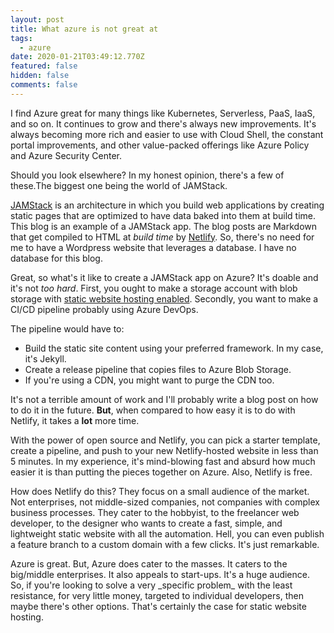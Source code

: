 ```yaml
---
layout: post
title: What azure is not great at
tags:
  - azure
date: 2020-01-21T03:49:12.770Z
featured: false
hidden: false
comments: false
---
```

I find Azure great for many things like Kubernetes, Serverless, PaaS, IaaS, and so on. It continues to grow and there's always new improvements. It's always becoming more rich and easier to use with Cloud Shell, the constant portal improvements, and other value-packed offerings like Azure Policy and Azure Security Center.

<!--more--> 

Should you look elsewhere? In my honest opinion, there's a few of these.The biggest one being the world of JAMStack.

[JAMStack](https://jamstack.org/) is an architecture in which you build web applications by creating static pages that are optimized to have data baked into them at build time. This blog is an example of a JAMStack app. The blog posts are Markdown that get compiled to HTML at *build time* by [Netlify](https://www.netlify.com/). So, there's no need for me to have a Wordpress website that leverages a database. I have no database for this blog. 

Great, so what's it like to create a JAMStack app on Azure? It's doable and it's not *too hard*. First, you ought to make a storage account with blob storage with [static website hosting enabled](https://docs.microsoft.com/en-us/azure/storage/blobs/storage-blob-static-website). Secondly, you want to make a CI/CD pipeline probably using Azure DevOps. 

The pipeline would have to:

* Build the static site content using your preferred framework. In my case, it's Jekyll.
* Create a release pipeline that copies files to Azure Blob Storage.
* If you're using a CDN, you might want to purge the CDN too.

It's not a terrible amount of work and I'll probably write a blog post on how to do it in the future. **But**, when compared to how easy it is to do with Netlify, it takes a **lot** more time.

With the power of open source and Netlify, you can pick a starter template, create a pipeline, and push to your new Netlify-hosted website in less than 5 minutes. In my experience, it's mind-blowing fast and absurd how much easier it is than putting the pieces together on Azure. Also, Netlify is free.

How does Netlify do this? They focus on a small audience of the market. Not enterprises, not middle-sized companies, not companies with complex business processes. They cater to the hobbyist, to the freelancer web developer, to the designer who wants to create a fast, simple, and lightweight static website with all the automation. Hell, you can even publish a feature branch to a custom domain with a few clicks. It's just remarkable.

Azure is great. But, Azure does cater to the masses. It caters to the big/middle enterprises. It also appeals to start-ups. It's a huge audience. So, if you're looking to solve a very \_specific problem\_ with the least resistance, for very little money, targeted to individual developers, then maybe there's other options. That's certainly the case for static website hosting.
